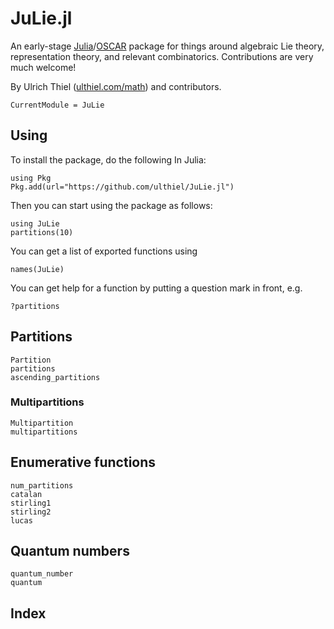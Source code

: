 # JuLie.jl
An early-stage [Julia](https://julialang.org)/[OSCAR](https://oscar.computeralgebra.de) package for things around algebraic Lie theory, representation theory, and relevant combinatorics. Contributions are very much welcome!

By Ulrich Thiel ([ulthiel.com/math](https://ulthiel.com/math)) and contributors.

```@meta
CurrentModule = JuLie
```

## Using

To install the package, do the following In Julia:

```
using Pkg
Pkg.add(url="https://github.com/ulthiel/JuLie.jl")
```

Then you can start using the package as follows:

```
using JuLie
partitions(10)
```

You can get a list of exported functions using

```
names(JuLie)
```

You can get help for a function by putting a question mark in front, e.g.

```
?partitions
```


## Partitions

```@docs
Partition
partitions
ascending_partitions
```

### Multipartitions

```@docs
Multipartition
multipartitions
```

## Enumerative functions

```@docs
num_partitions
catalan
stirling1
stirling2
lucas
```

## Quantum numbers

```@docs
quantum_number
quantum
```

## Index

```@index
```
